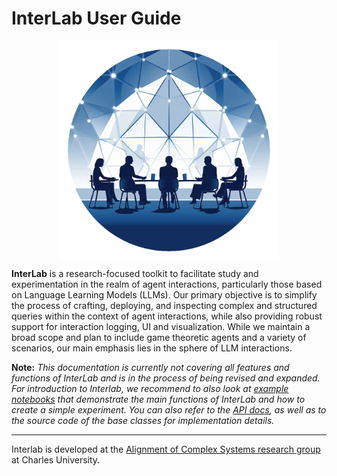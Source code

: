 # InterLab User Guide

<div style="display: flex; justify-content: center;">
  <img src="assets/logo3-cut.webp" width="350" height="350"/>
</div>

**InterLab** is a research-focused toolkit to facilitate study and experimentation in the realm of agent interactions, particularly those based on Language Learning Models (LLMs). Our primary objective is to simplify the process of crafting, deploying, and inspecting complex and structured queries within the context of agent interactions, while also providing robust support for interaction logging, UI and visualization. While we maintain a broad scope and plan to include game theoretic agents and a variety of scenarios, our main emphasis lies in the sphere of LLM interactions.

__Note:__ *This documentation is currently not covering all features and functions of InterLab and is in the process of being revised and expanded. For introduction to Interlab, we recommend to also look at [example notebooks](examples.md) that demonstrate the main functions of InterLab and how to create a simple experiment. You can also refer to the [API docs](api/index.html), as well as to the source code of the base classes for implementation details.*

---

Interlab is developed at the [Alignment of Complex Systems research group](https://acsresearch.org/) at Charles University.
